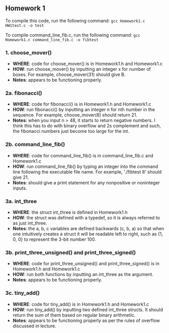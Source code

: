 ## Homework 1
To compile this code, run the following command: 
```gcc Homework1.c HW1test.c -o test```

To compile command_line_fib.c, run the following command: 
```gcc Homework1.c command_line_fib.c -o fibtest```

### 1. choose_mover()
- **WHERE**: code for choose_mover() is in Homework1.h and Homework1.c
- **HOW**: run choose_mover() by inputting an integer x for number of boxes. For example, choose_mover(31) should give B. 
- **Notes**: appears to be functioning properly. 

### 2a. fibonacci()
- **WHERE**: code for fibonacci() is in Homework1.h and Homework1.c
- **HOW**: run fibonacci() by inputting an integer n for nth number in the sequence. For example, choose_mover(8) should return 21. 
- **Notes**: when you input n > 48, it starts to return negative numbers. I think this has to do with binary overflow and 2s complement and such, the fibonacci numbers just become too large for the int. 

### 2b. command_line_fib()
- **WHERE**: code for command_line_fib() is in command_line_fib.c and Homework1.c
- **HOW**: run command_line_fib() by typing an integer into the command line following the executable file name. For example, './fibtest 8' should give 21.
- **Notes**: should give a print statement for any nonpositive or noninteger inputs. 

### 3a. int_three
- **WHERE**: the struct int_three is defined in Homework1.h
- **HOW**: the struct was defined with a typedef, so it is always referred to as just int_three. 
- **Notes**: the a, b, c variables are defined backwards (c, b, a) so that when one intuitively creates a struct it will be readable left to right, such as {1, 0, 0} to represent the 3-bit number 100.  

### 3b. print_three_unsigned() and print_three_signed()
- **WHERE**: code for print_three_unsigned() and print_three_signed() is in Homework1.h and Homework1.c
- **HOW**: run both functions by inputting an int_three as the argument. 
- **Notes**: appears to be functioning properly. 

### 3c. tiny_add()
- **WHERE**: code for tiny_add() is in Homework1.h and Homework1.c
- **HOW**: run tiny_add() by inputting two defined int_three structs. It should return the sum of them based on regular binary arithmetic.
- **Notes**: appears to be functioning properly as per the rules of overflow discussed in lecture. 

